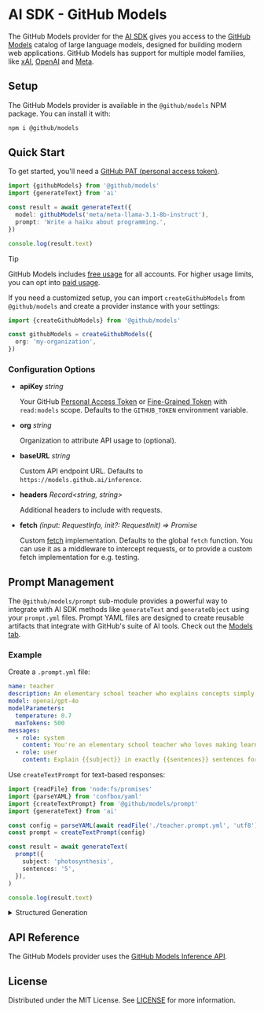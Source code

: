 # AI SDK - GitHub Models

The GitHub Models provider for the [AI SDK](https://ai-sdk.dev/docs) gives you access to the [GitHub Models][feature] catalog of large language models, designed for building modern web applications.
GitHub Models has support for multiple model families, like [xAI](https://github.com/marketplace?publisher=xAI&type=models), [OpenAI](https://github.com/marketplace?publisher=OpenAI&type=models) and [Meta](https://github.com/marketplace?publisher=Meta&type=models).

## Setup

The GitHub Models provider is available in the `@github/models` NPM package. You can install it with:

```bash
npm i @github/models
```

## Quick Start

To get started, you'll need a [GitHub PAT (personal access token)](https://github.com/settings/tokens).

```ts
import {githubModels} from '@github/models'
import {generateText} from 'ai'

const result = await generateText({
  model: githubModels('meta/meta-llama-3.1-8b-instruct'),
  prompt: 'Write a haiku about programming.',
})

console.log(result.text)
```

> [!TIP]
> GitHub Models includes [free usage](https://gh.io/models-rate-limits) for all accounts. For higher usage limits, you can opt into [paid usage](https://gh.io/github-models-pricing).

If you need a customized setup, you can import `createGithubModels` from `@github/models` and create a provider instance with your settings:

```ts
import {createGithubModels} from '@github/models'

const githubModels = createGithubModels({
  org: 'my-organization',
})
```

### Configuration Options

- **apiKey** _string_

  Your GitHub [Personal Access Token](https://github.com/settings/tokens) or [Fine-Grained Token](https://github.com/settings/personal-access-tokens) with `read:models` scope.
  Defaults to the `GITHUB_TOKEN` environment variable.

- **org** _string_

  Organization to attribute API usage to (optional).

- **baseURL** _string_

  Custom API endpoint URL.
  Defaults to `https://models.github.ai/inference`.

- **headers** _Record<string, string>_

  Additional headers to include with requests.

- **fetch** _(input: RequestInfo, init?: RequestInit) => Promise<Response>_

  Custom [fetch](https://developer.mozilla.org/en-US/docs/Web/API/fetch) implementation.
  Defaults to the global `fetch` function.
  You can use it as a middleware to intercept requests,
  or to provide a custom fetch implementation for e.g. testing.

## Prompt Management

The `@github/models/prompt` sub-module provides a powerful way to integrate with AI SDK methods like `generateText` and `generateObject` using your `prompt.yml` files.
Prompt YAML files are designed to create reusable artifacts that integrate with GitHub's suite of AI tools. Check out the [Models tab](https://github.com/github/models-ai-sdk/models).

### Example

Create a `.prompt.yml` file:

```yaml
name: teacher
description: An elementary school teacher who explains concepts simply
model: openai/gpt-4o
modelParameters:
  temperature: 0.7
  maxTokens: 500
messages:
  - role: system
    content: You're an elementary school teacher who loves making learning fun.
  - role: user
    content: Explain {{subject}} in exactly {{sentences}} sentences for a 10-year-old.
```

Use `createTextPrompt` for text-based responses:

```ts
import {readFile} from 'node:fs/promises'
import {parseYAML} from 'confbox/yaml'
import {createTextPrompt} from '@github/models/prompt'
import {generateText} from 'ai'

const config = parseYAML(await readFile('./teacher.prompt.yml', 'utf8'))
const prompt = createTextPrompt(config)

const result = await generateText(
  prompt({
    subject: 'photosynthesis',
    sentences: '5',
  }),
)

console.log(result.text)
```

<details><summary>Structured Generation</summary>

Use `createObjectPrompt` for JSON responses with schema validation:

```yaml
name: recipe-generator
model: openai/gpt-4o
responseFormat: json_schema
jsonSchema: |-
  {
    "name": "recipe",
    "strict": true,
    "schema": {
      "type": "object",
      "properties": {
        "title": {"type": "string"},
        "ingredients": {
          "type": "array",
          "items": {"type": "string"}
        },
        "instructions": {
          "type": "array",
          "items": {"type": "string"}
        }
      },
      "required": ["title", "ingredients", "instructions"],
      "additionalProperties": false
    }
  }
messages:
  - role: user
    content: Create a recipe for {{dish}} that serves {{servings}} people.
```

```ts
import {createObjectPrompt} from '@github/models/prompt'
import {generateObject} from 'ai'

const config = parseYAML(await readFile('./recipe.prompt.yml', 'utf8'))
const prompt = createObjectPrompt(config)

const result = await generateObject(
  prompt({
    dish: 'chocolate chip cookies',
    servings: '4',
  }),
)

console.log(result.object.title)
console.log(result.object.ingredients)
```

</details>

## API Reference

The GitHub Models provider uses the [GitHub Models Inference API](https://docs.github.com/en/rest/models/inference?apiVersion=2022-11-28#run-an-inference-request).

## License

Distributed under the MIT License. See [LICENSE](./license.txt) for more information.

<!-- LINKS -->

[feature]: https://github.com/features/models

